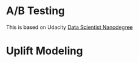 # A/B Testing
This is based on Udacity [Data Scientist Nanodegree](https://www.udacity.com/course/data-scientist-nanodegree--nd025)

# Uplift Modeling
